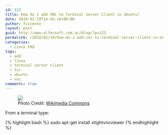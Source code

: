 ```yaml
---
id: 123
title: How do I add VNC to Terminal Server Client in Ubuntu?
date: 2010-02-19T14:45:14+00:00
author: fvicente
layout: post
guid: http://www.alfersoft.com.ar/blog/?p=123
permalink: /2010/02/19/how-do-i-add-vnc-to-terminal-server-client-in-ubuntu/
categories:
  - Linux FAQ
tags:
  - add
  - linux
  - terminal server client
  - tsc
  - ubuntu
  - vnc
comments: true
---
```

<figure>
	<img src="{{ site.url }}/images/question.png">
	<figcaption>Photo Credit: <a href="http://commons.wikimedia.org/wiki/File:Gnome-dialog-question.svg" title="Wikimedia Commons"> Wikimedia Commons</a></figcaption>
</figure>

From a terminal type:

{% highlight bash %}
sudo apt-get install xtightvncviewer
{% endhighlight %}
